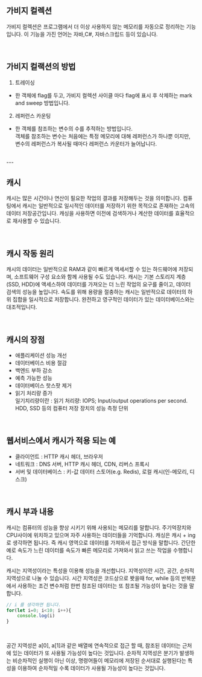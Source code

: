 ## 가비지 컬렉션

가비지 컬렉션은 프로그램에서 더 이상 사용하지 않는 메모리를 자동으로 정리하는 기능입니다. 이 기능을 가진 언어는 자바,C#, 자바스크립드 등이 있습니다.

<br />

## 가비지 컬랙션의 방법

1. 트레이싱 
- 한 객체에 flag를 두고, 가비지 컬렉션 사이클 마다 flag에 표시 후 삭제하는 mark and sweep 방법입니다.  

2. 레퍼런스 카운팅
- 한 객체를 참조하는 변수의 수를 추적하는 방법입니다.  
객체를 참조하는 변수는 처음에는 특정 메모리에 대해 레퍼런스가 하나뿐 이지만, 변수의 레퍼런스가 복사될 때마다 레퍼런스 카운터가 늘어납니다. 

<br />
---

## 캐시

캐시는 많은 시간이나 연산이 필요한 작업의 결과를 저장해두는 것을 의미합니다. 컴퓨팅에서 캐시는 일반적으로 일시적인 데이터를 저장하기 위한 목적으로 존재하는 고속의 데이터 저장공간입니다. 캐싱을 사용하면 이전에 검색하거나 계산한 데이터를 효율적으로 재사용할 수 있습니다.

<br />

## 캐시 작동 원리

캐시의 데이터는 일반적으로 RAM과 같이 빠르게 액세서할 수 있는 하드웨어에 저장되며, 소프트웨어 구성 요소와 함께 사용될 수도 있습니다. 캐시는 기본 스토리지 계층(SSD, HDD)에 액세스하여 데이터를 가져오는 더 느린 작업의 요구를 줄이고, 데이터 검색의 성능을 높입니다. 속도를 위해 용량을 절충하는 캐시는 일반적으로 데이터의 하위 집합을 일시적으로 저장합니다. 완전하고 영구적인 데이터가 있는 데이터베이스와는 대조적입니다.

<br />

## 캐시의 장점

- 애플리케이션 성능 개선  
- 데이터베이스 비용 절감  
- 백엔드 부하 감소  
- 예측 가능한 성능  
- 데이터베이스 핫스팟 제거  
- 읽기 처리량 증가  
일기치리량이란 : 읽기 처리량: IOPS; Input/output operations per second. HDD, SSD 등의 컴퓨터 저장 장치의 성능 측정 단위

<br />

## 웹서비스에서 캐시가 적용 되는 예

- 클라이언트 : HTTP 캐시 헤더, 브라우저  
- 네트워크 : DNS 서버, HTTP 캐시 헤더, CDN, 리버스 프록시  
- 서버 및 데이터베이스 : 키-값 데이터 스토어(e.g. Redis), 로컬 캐시(인-메모리, 디스크)  

<br />

## 캐시 부과 내용

캐시는 컴퓨터의 성능을 향상 시키기 위해 사용되는 메모리를 말합니다. 주기억장치와 CPU사이에 위치하고 있으며 자주 사용하는 데이터들을 기억합니다. 캐싱은 캐시 + ing로 생각하면 됩니다. 즉 캐시 영역으로 데이터를 가져와서 접근 방식을 말합니다. 간단한 예로 속도가 느린 데이터를 속도가 빠른 메모리로 가져와서 읽고 쓰는 작업을 수행합니다.  

캐시는 지역성이라는 특성을 이용해 성능을 개선합니다. 지역성이란 시간, 공간, 순차적 지역성으로 나눌 수 있습니다. 시간 지역성은 코드상으로 봣을때 for, while 등의 반복문에서 사용하는 조건 변수처럼 한번 참조된 데이터는 또 참조될 가능성이 높다는 것을 말합니다.

```js
// i 를 생각하면 됩니다.
for(let i=0; i<10; i++){
    console.log(i)
}
```

<br />

공간 지역성은 a[0], a[1]과 같은 배열에 연속적으로 접근 할 때, 참조된 데이터는 근처에 있는 데이터가 또 사용될 가능성이 높다는 것입니다. 순차적 지역성은 분기가 발생하는 비순차적인 실행이 아닌 이상, 명령어들이 메모리에 저장된 순서대로 실행된다는 특성을 이용하여 순차적일 수록 데이터가 사용될 가능성이 높다는 것입니다.